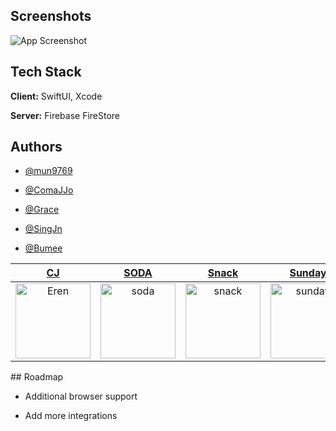 
## Screenshots

![App Screenshot](https://via.placeholder.com/468x300?text=App+Screenshot+Here)


## Tech Stack

**Client:** SwiftUI, Xcode

**Server:** Firebase FireStore


## Authors

- [@mun9769](https://www.github.com/mun9769)


- [@ComaJJo](https://www.github.com/ComaJJo)


- [@Grace](https://www.github.com/Gxxunx)


- [@SingJn](https://www.github.com/SingJn)


- [@Bumee](https://www.github.com/Bumee)

<div align="center"> 
  
| [CJ](https://github.com/ChangJin-Lee) | [SODA](https://github.com/minnnidev) | [Snack](https://github.com/snacknam) | [Sunday](https://github.com/sunhofficial) | [Jinnie](https://github.com/wldms3632) | [Pin](https://github.com/pingse) | 
|:---:|:---:|:---:|:---:|:---:|:---:|
|<img width="120" alt="Eren" src="https://avatars.githubusercontent.com/u/59304977?v=4">|<img width="120" alt="soda" src="https://user-images.githubusercontent.com/54494793/236249508-466a7f22-9d1e-4765-842b-dccfc0ffc4e7.png">|<img width="120" alt="snack" src="https://user-images.githubusercontent.com/54494793/236249410-4011ee85-efe0-4ecb-bf06-da27a7073624.png">|<img width="120" alt="sunday" src="https://user-images.githubusercontent.com/54494793/236249514-20625882-8c70-4835-b081-958360a578ed.png">|<img width="120" alt="jinnie" src="https://user-images.githubusercontent.com/54494793/236249517-7aff696a-458f-4145-8a25-74d8e0e763b9.png">|<img width="120" alt="pin" src="https://user-images.githubusercontent.com/54494793/236249499-c216965e-333a-495a-a9f5-e9842fc47c28.png">|

  
</div>
## Roadmap

- Additional browser support

- Add more integrations

